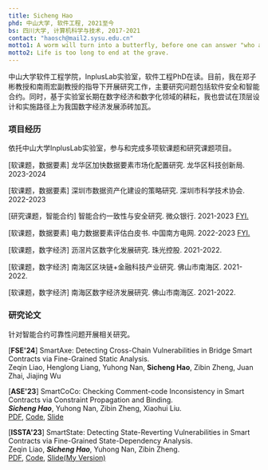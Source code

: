 ```yaml
---
title: Sicheng Hao
phd: 中山大学, 软件工程, 2021至今
bs: 四川大学, 计算机科学与技术, 2017-2021
contact: "haosch@mail2.sysu.edu.cn"
motto1: A worm will turn into a butterfly, before one can answer "who am I".
motto2: Life is too long to end at the grave.
---
```


中山大学软件工程学院，InplusLab实验室，软件工程PhD在读。目前，我在郑子彬教授和南雨宏副教授的指导下开展研究工作，主要研究问题包括软件安全和智能合约。同时，基于实验室长期在数字经济和数字化领域的耕耘，我也尝试在顶层设计和实施路径上为我国数字经济发展添砖加瓦。

### 项目经历

依托中山大学InplusLab实验室，参与和完成多项软课题和研究课题项目。

[软课题，数据要素] 龙华区加快数据要素市场化配置研究. 
龙华区科技创新局. 2023-2024

[软课题，数据要素] 深圳市数据资产化建设的策略研究.
深圳市科学技术协会. 2022-2023

[研究课题，智能合约] 智能合约一致性与安全研究. 
微众银行. 2021-2023 [FYI.](https://cloud.tencent.com/developer/article/2194159) 

[软课题，数据要素] 电力数据要素评估白皮书. 
中国南方电网. 2022-2023 [FYI.](https://baike.baidu.com/item/%E7%94%B5%E5%8A%9B%E6%95%B0%E6%8D%AE%E8%A6%81%E7%B4%A0%E4%BB%B7%E5%80%BC%E8%AF%84%E4%BC%B0%E7%99%BD%E7%9A%AE%E4%B9%A6/63038844?fr=ge_ala)

[软课题，数字经济] 沥滘片区数字化发展研究. 
珠光控股. 2021-2022.

[软课题，数字经济] 南海区区块链+金融科技产业研究. 
佛山市南海区. 2021-2022.

[软课题，数字经济] 南海区数字经济发展研究. 
佛山市南海区. 2021-2022.


### 研究论文

针对智能合约可靠性问题开展相关研究。

[**FSE'24**] SmartAxe: Detecting Cross-Chain Vulnerabilities in Bridge Smart Contracts via Fine-Grained Static Analysis.  
Zeqin Liao, Henglong Liang, Yuhong Nan, **Sicheng Hao**, Zibin Zheng, Juan Zhai, Jiajing Wu


[**ASE'23**] SmartCoCo: Checking Comment-code Inconsistency in Smart Contracts via Constraint Propagation and Binding.   
***Sicheng Hao***, Yuhong Nan, Zibin Zheng, Xiaohui Liu.  
[PDF](https://ieeexplore.ieee.org/document/10298432/), [Code](https://github.com/FlyingFog/SmartCoCo), [Slide](./pdf/SmartCoCo%20Slide.pdf)


[**ISSTA'23**] SmartState: Detecting State-Reverting Vulnerabilities in Smart Contracts via Fine-Grained State-Dependency Analysis.   
Zeqin Liao, ***Sicheng Hao***, Yuhong Nan, Zibin Zheng.  
[PDF](https://doi.org/10.1145/3597926.3598111), [Code](https://github.com/InPlusLab/SmartState), [Slide(My Version)](./pdf/SmartState%20Slide.pdf)





